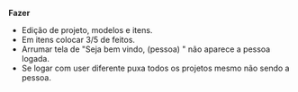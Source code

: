 **Fazer** 
- Edição de projeto, modelos e itens.
- Em itens colocar 3/5 de feitos.
- Arrumar tela de "Seja bem vindo, (pessoa) " não aparece a pessoa logada.
- Se logar com user diferente puxa todos os projetos mesmo não sendo a pessoa.
